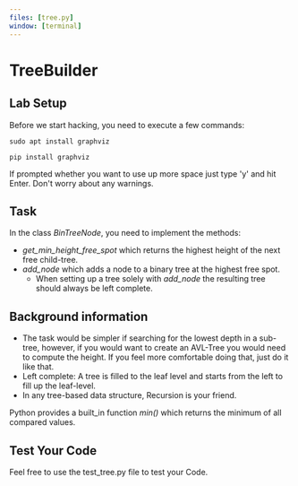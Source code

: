 ```yaml
---
files: [tree.py]
window: [terminal]
---
```

# TreeBuilder
## Lab Setup

Before we start hacking, you need to execute a few commands:

```
sudo apt install graphviz

pip install graphviz
```

If prompted whether you want to use up more space just type 'y' and hit Enter. Don't worry about any warnings.

## Task
In the class _BinTreeNode_, you need to implement the methods:
* _get\_min\_height\_free\_spot_ which returns the highest height of the next free child-tree.
* _add\_node_ which adds a node to a binary tree at the highest free spot.
    * When setting up a tree solely with _add\_node_ the resulting tree should always be left complete.

## Background information
* The task would be simpler if searching for the lowest depth in a sub-tree, however, if you would want to create an AVL-Tree you would need to compute the height. If you feel more comfortable doing that, just do it like that.
* Left complete: A tree is filled to the leaf level and starts from the left to fill up the leaf-level.
* In any tree-based data structure, Recursion is your friend.

Python provides a built_in function _min()_ which returns the minimum of all compared values.

## Test Your Code
Feel free to use the test_tree.py file to test your Code.


